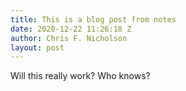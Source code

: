 ```yaml
---
title: This is a blog post from notes
date: 2020-12-22 11:26:18 Z
author: Chris F. Nicholson
layout: post
---
```


Will this really work? Who knows?
